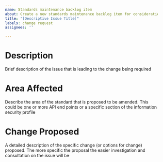 ```yaml
---
name: Standards maintenance backlog item
about: Create a new standards maintenance backlog item for consideration by the community
title: "[Descriptive Issue Title]"
labels: change request
assignees: ''

---
```


# Description
Brief description of the issue that is leading to the change being required

# Area Affected
Describe the area of the standard that is proposed to be amended.  This could be one or more API end points or a specific section of the information security profile

# Change Proposed
A detailed description of the specific change (or options for change) proposed.  The more specific the proposal the easier investigation and consultation on the issue will be
